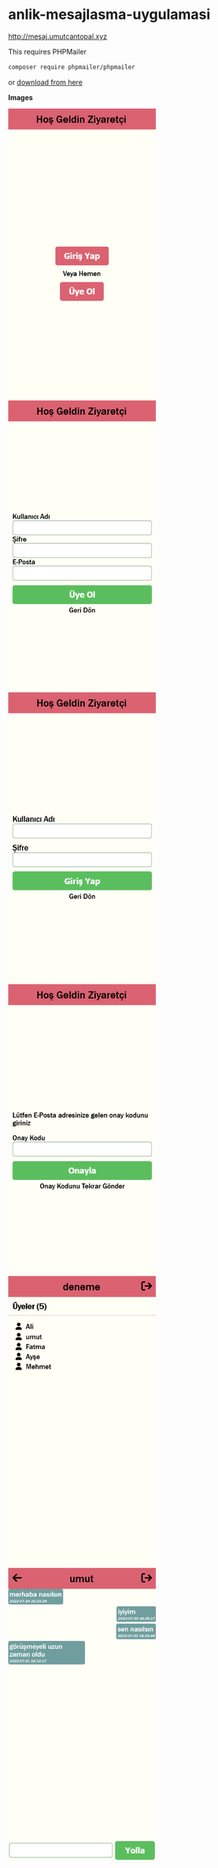 # anlik-mesajlasma-uygulamasi
http://mesaj.umutcantopal.xyz

This requires PHPMailer
```sh
composer require phpmailer/phpmailer
```
or <a href="https://github.com/PHPMailer/PHPMailer">download from here</a>

<b>Images</b>
<div>
  <img src="images/1.png" width="300px" style="display: block">
  <img src="images/2.png" width="300px" style="display: block">
  <img src="images/3.png" width="300px" style="display: block">
  <img src="images/4.png" width="300px" style="display: block">
  <img src="images/5.png" width="300px" style="display: block">
  <img src="images/6.png" width="300px" style="display: block">
</div>
